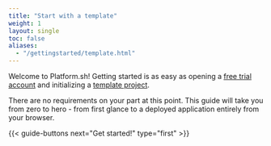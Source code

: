 ```yaml
---
title: "Start with a template"
weight: 1
layout: single
toc: false
aliases:
  - "/gettingstarted/template.html"
---
```


Welcome to Platform.sh! Getting started is as easy as opening a [free trial account](https://accounts.platform.sh/platform/trial/general/setup) and initializing a [template project](/development/templates.md).

There are no requirements on your part at this point. This guide will take you from zero to hero - from first glance to a deployed application entirely from your browser.

{{< guide-buttons next="Get started!" type="first" >}}
